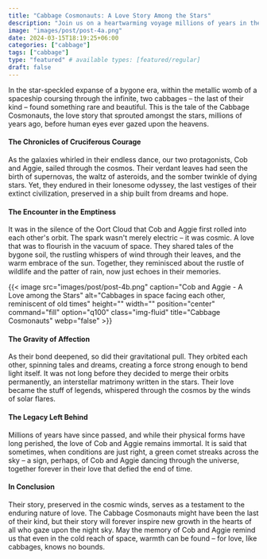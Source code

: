 ```yaml
---
title: "Cabbage Cosmonauts: A Love Story Among the Stars"
description: "Join us on a heartwarming voyage millions of years in the past, where two cabbages in a spaceship find love among the cosmos, defying the loneliness of space."
image: "images/post/post-4a.png"
date: 2024-03-15T18:19:25+06:00
categories: ["cabbage"]
tags: ["cabbage"]
type: "featured" # available types: [featured/regular]
draft: false
---
```


In the star-speckled expanse of a bygone era, within the metallic womb of a spaceship coursing through the infinite, two cabbages – the last of their kind – found something rare and beautiful. This is the tale of the Cabbage Cosmonauts, the love story that sprouted amongst the stars, millions of years ago, before human eyes ever gazed upon the heavens.

#### The Chronicles of Cruciferous Courage
As the galaxies whirled in their endless dance, our two protagonists, Cob and Aggie, sailed through the cosmos. Their verdant leaves had seen the birth of supernovas, the waltz of asteroids, and the somber twinkle of dying stars. Yet, they endured in their lonesome odyssey, the last vestiges of their extinct civilization, preserved in a ship built from dreams and hope.

#### The Encounter in the Emptiness
It was in the silence of the Oort Cloud that Cob and Aggie first rolled into each other's orbit. The spark wasn't merely electric – it was cosmic. A love that was to flourish in the vacuum of space. They shared tales of the bygone soil, the rustling whispers of wind through their leaves, and the warm embrace of the sun. Together, they reminisced about the rustle of wildlife and the patter of rain, now just echoes in their memories.

{{< image src="images/post/post-4b.png" caption="Cob and Aggie - A Love among the Stars" alt="Cabbages in space facing each other, reminiscent of old times" height="" width="" position="center" command="fill" option="q100" class="img-fluid" title="Cabbage Cosmonauts" webp="false" >}}

#### The Gravity of Affection
As their bond deepened, so did their gravitational pull. They orbited each other, spinning tales and dreams, creating a force strong enough to bend light itself. It was not long before they decided to merge their orbits permanently, an interstellar matrimony written in the stars. Their love became the stuff of legends, whispered through the cosmos by the winds of solar flares.

#### The Legacy Left Behind
Millions of years have since passed, and while their physical forms have long perished, the love of Cob and Aggie remains immortal. It is said that sometimes, when conditions are just right, a green comet streaks across the sky – a sign, perhaps, of Cob and Aggie dancing through the universe, together forever in their love that defied the end of time.

#### In Conclusion
Their story, preserved in the cosmic winds, serves as a testament to the enduring nature of love. The Cabbage Cosmonauts might have been the last of their kind, but their story will forever inspire new growth in the hearts of all who gaze upon the night sky. May the memory of Cob and Aggie remind us that even in the cold reach of space, warmth can be found – for love, like cabbages, knows no bounds.